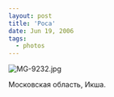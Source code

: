 ```yaml
---
layout: post
title: 'Роса'
date: Jun 19, 2006
tags:
  - photos
---
```


![MG-9232.jpg](upload://MG-9232.jpg)

Московская область, Икша.
